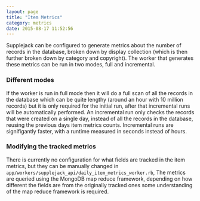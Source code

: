 ```yaml
---
layout: page
title: "Item Metrics"
category: metrics
date: 2015-08-17 11:52:56
---
```

Supplejack can be configured to generate metrics about the number of records in the database, broken down by display collection (which is then further broken down by category and copyright). The worker that generates these metrics can be run in two modes, full and incremental. 

### Different modes

If the worker is run in full mode then it will do a full scan of all the records in the database which can be quite lengthy (around an hour with 10 million records) but it is only required for the initial run, after that incremental runs will be automatically performed. An incremental run only checks the records that were created on a single day, instead of all the records in the database, reusing the previous days item metrics counts. Incremental runs are signifigantly faster, with a runtime measured in seconds instead of hours.

### Modifying the tracked metrics

There is currently no configuration for what fields are tracked in the item metrics, but they can be manually changed in `app/workers/supplejack_api/daily_item_metrics_worker.rb`, 
The metrics are queried using the MongoDB map reduce framework, depending on how different the fields are from the originally tracked ones some understanding of the map reduce framework is required.  
